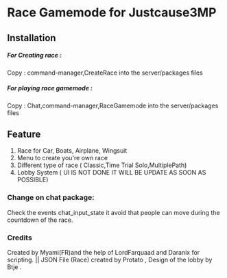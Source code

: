 # Race Gamemode for Justcause3MP


## Installation

##### For Creating race :
Copy : command-manager,CreateRace into the server/packages files

##### For playing race gamemode :
Copy : Chat,command-manager,RaceGamemode into the server/packages files

## Feature

1. Race for Car, Boats, Airplane, Wingsuit
2. Menu to create you're own race
3. Different type of race ( Classic,Time Trial Solo,MultiplePath)
4. Lobby System ( UI IS NOT DONE IT WILL BE UPDATE AS SOON AS POSSIBLE)


### Change on chat package:

Check the events chat_input_state it avoid that people can move during the countdown of the race.

### Credits

Created by Myami(FR)and the help of LordFarquaad and Daranix for scripting. || JSON File (Race) created by Protato , Design of the lobby by Btje .
